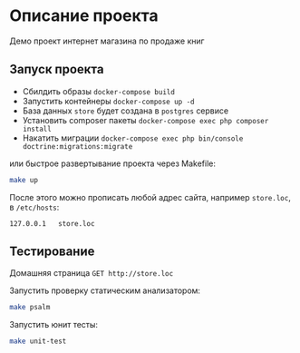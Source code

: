 # Описание проекта

Демо проект интернет магазина по продаже книг

## Запуск проекта

- Сбилдить образы `docker-compose build`
- Запустить контейнеры `docker-compose up -d`
- База данных `store` будет создана в `postgres` сервисе
- Установить composer пакеты `docker-compose exec php composer install`
- Накатить миграции `docker-compose exec php bin/console doctrine:migrations:migrate`

или быстрое развертывание проекта через Makefile:
```bash
make up
```

После этого можно прописать любой адрес сайта, например `store.loc`, в `/etc/hosts`:
```
127.0.0.1   store.loc
```


## Тестирование

Домашняя страница `GET http://store.loc`

Запустить проверку статическим анализатором:
```bash
make psalm
```

Запустить юнит тесты:
```bash
make unit-test

```
